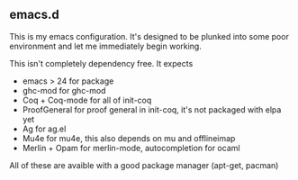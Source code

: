 ## emacs.d

This is my emacs configuration. It's designed to be plunked into some poor environment and
let me immediately begin working.

This isn't completely dependency free. It expects

 - emacs > 24     for package
 - ghc-mod        for ghc-mod
 - Coq + Coq-mode for all of init-coq
 - ProofGeneral   for proof general in init-coq, it's not packaged with elpa yet
 - Ag             for ag.el
 - Mu4e           for mu4e, this also depends on mu and offlineimap
 - Merlin + Opam  for merlin-mode, autocompletion for ocaml

All of these are avaible with a good package manager (apt-get, pacman)
